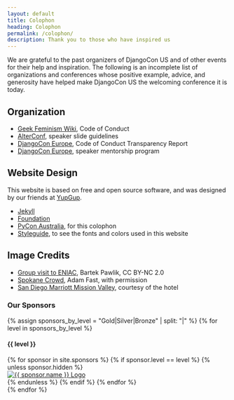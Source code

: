```yaml
---
layout: default
title: Colophon
heading: Colophon
permalink: /colophon/
description: Thank you to those who have inspired us
---
```


We are grateful to the past organizers of DjangoCon US and of other events for their help and inspiration. The following is an incomplete list of organizations and conferences whose positive example, advice, and generosity have helped make DjangoCon US the welcoming conference it is today.

## Organization

- [Geek Feminism Wiki](http://geekfeminism.wikia.com/wiki/Conference_anti-harassment/Policy), Code of Conduct
- [AlterConf](https://www.alterconf.com/speak), speaker slide guidelines
- [DjangoCon Europe](https://2016.djangocon.eu), Code of Conduct Transparency Report
- [DjangoCon Europe](https://2015.djangocon.eu), speaker mentorship program

## Website Design

This website is based on free and open source software, and was designed by our friends at [YupGup](http://yupgup.com/).

- [Jekyll](https://jekyllrb.com/)
- [Foundation](https://foundation.zurb.com/sites/docs/)
- [PyCon Australia](https://2018.pycon-au.org/colophon/), for this colophon
- [Styleguide](/styleguide/), to see the fonts and colors used in this website

## Image Credits

- [Group visit to ENIAC](https://www.flickr.com/photos/144080672@N05/28810970252/in/album-72157672216515946/), Bartek Pawlik, CC BY-NC 2.0
- [Spokane Crowd](https://www.flickr.com/photos/144080672@N05/36937531752/), Adam Fast, with permission
- [San Diego Marriott Mission Valley](https://www.marriott.com/hotels/travel/sanmv-san-diego-marriott-mission-valley/), courtesy of the hotel

<div class="partner-footer section-pad">
  <h3 class="v-pad-bottom text-left">Our Sponsors</h3>
{% assign sponsors_by_level = "Gold|Silver|Bronze" | split: "|" %}
{% for level in sponsors_by_level %}
  <h4 class="lead min text-center swatch-color-teal">{{ level }}</h4>
  <div class="row partner-list">
    {% for sponsor in site.sponsors %}
      {% if sponsor.level == level %}
        {% unless sponsor.hidden %}
          <div class="partner-block text-center">
            <a href="{{ sponsor.url_target }}">
              <img
                class="partner-logo {{ sponsor.logo_orientation }}"
                src="{{ sponsor.logo }}"
                alt="{{ sponsor.name }} Logo" />
            </a>
          </div>
        {% endunless %}
      {% endif %}
    {% endfor %}
  </div>
{% endfor %}

</div>
